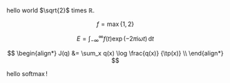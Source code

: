 hello world $\sqrt{2}$ times $\mathbb R$.

$$
f = \max\{1, 2\}
$$

$$
E = \int_{-\infty}^\infty f(t) \exp(-2\pi\mathrm i\omega t)\,\mathrm dt
$$

$$
\begin{align*}
J(q)
&= \sum_x q(x) \log \frac{q(x)} {\tp(x)} \\
\end{align*}
$$

hello $\operatorname{softmax}$!

